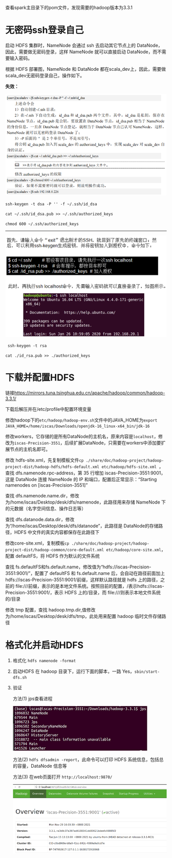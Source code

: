 查看spark主目录下的pom文件，发现需要的hadoop版本为3.3.1

# 无密码ssh登录自己

启动 HDFS 集群时，NameNode 会通过 ssh 去启动其它节点上的 DataNode，因此，需要做无密码登录，这样 NameNode 就可以直接启动 DataNode，而不需要输入密码。 

根据 HDFS 部署图，NameNode 和 DataNode 都在scala_dev上，因此，需要做 scala_dev无密码登录自己，操作如下。

**失效：**

![image-20211129110114392](https://raw.githubusercontent.com/liang636600/cloudImg/master/images/image-20211129110114392.png)

`ssh-keygen -t dsa -P '' -f ~/.ssh/id_dsa`

`cat ~/.ssh/id_dsa.pub >> ~/.ssh/authorized_keys`

`chmod 600 ~/.ssh/authorized_keys`

---

![image-20211129111201730](https://raw.githubusercontent.com/liang636600/cloudImg/master/images/image-20211129111201730.png)

` ssh-keygen -t rsa`

`cat ./id_rsa.pub >> ./authorized_keys`

# 下载并配置HDFS

链接<https://mirrors.tuna.tsinghua.edu.cn/apache/hadoop/common/hadoop-3.3.1/>

下载后解压并在/etc/profile中配置环境变量

修改hadoop下的`etc/hadoop/hadoop-env.sh`文件中的JAVA_HOME为`export JAVA_HOME=/home/iscas/Downloads/openjdk-16_linux-x64_bin/jdk-16`

修改workers，它存储的是所有DataNode的主机名，原来内容是`localhost`，修改为`iscas-Precision-3551`，后续扩展DataNode，只需要在workers中添加要扩展节点的主机名即可。

修改 hdfs-site.xml，先复制模板文件`cp ./share/doc/hadoop-project/hadoop-project-dist/hadoop-hdfs/hdfs-default.xml etc/hadoop/hdfs-site.xml `，查找 dfs.namenode.rpc-address，第 35 行增加 iscas-Precision-3551:9001，这是 DataNode 连接 NameNode 的 IP 和端口，配置后正常显示：“Starting namenodes on [iscas-Precision-3551]”

查找 dfs.namenode.name.dir，修改为/home/iscas/Desktop/desk/dfs/namenode，此路径用来存储 NameNode 下的元数据（名字空间信息、操作日志等）

查找 dfs.datanode.data.dir，修改为“/home/iscas/Desktop/desk/dfs/datanode”，此路径是 DataNode的存储路径，HDFS 中文件的真实内容都保存在此路径下

修改core-site.xml，复制模板`cp ./share/doc/hadoop-project/hadoop-project-dist/hadoop-common/core-default.xml etc/hadoop/core-site.xml`，配置 defaultFS，将 HDFS 作为默认的文件系统

查找 fs.defaultFS和fs.default.name，修改值为“hdfs://iscas-Precision-3551:9001/”，配置了 defaultFS 和 fs.default.name 后，会自动在路径前面加上 hdfs://iscas-Precision-3551:9001/前缀，这样默认路径就是 hdfs 上的路径，之前的 file:///前缀，表示的是本地文件系统。按照目前的配置，/表示hdfs://iscas-Precision-3551:9001/，表示 HDFS 上的/目录，而 file:///则表示本地文件系统的/目录

修改 tmp 配置，查找 hadoop.tmp.dir,值修改为/home/iscas/Desktop/desk/dfs/tmp，此处用来配置 hadoop 临时文件存储路径

# 格式化并启动HDFS

1. 格式化 `hdfs namenode -format`

2. 启动HDFS 在 hadoop 目录下，运行下面的脚本，一路 Yes，`sbin/start-dfs.sh`

3. 验证

   方法(1) jps查看进程

   ![image-20211129160523456](https://raw.githubusercontent.com/liang636600/cloudImg/master/images/image-20211129160523456.png)

   方法(2) `hdfs dfsadmin -report`，此命令可以打印 HDFS 系统信息，包括总的容量，DataNode 信息等

   方法(3) 在web页面打开 `http://localhost:9870/`

   ![image-20211129162137655](https://raw.githubusercontent.com/liang636600/cloudImg/master/images/image-20211129162137655.png)

   

